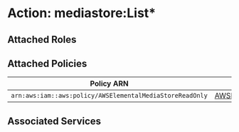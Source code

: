 # Action: mediastore:List*

## Attached Roles

## Attached Policies

| Policy ARN | Policy Name |
|------------|-------------|
| `arn:aws:iam::aws:policy/AWSElementalMediaStoreReadOnly` | [AWSElementalMediaStoreReadOnly](../policies.md#awselementalmediastorereadonly) |

## Associated Services


